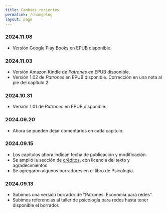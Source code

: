 ```yaml
---
title: Cambios recientes
permalink: /changelog
layout: page
---
```


### 2024.11.08

- Versión Google Play Books en EPUB disponible.


### 2024.11.03

- Versión Amazon Kindle de *Patrones* en EPUB disponible.
- Versión 1.02 de *Patrones* en EPUB disponible. Corrección en una nota al pie del capítulo 2.

### 2024.10.31

- Versión 1.01 de *Patrones* en EPUB disponible.

### 2024.09.20

- Ahora se pueden dejar comentarios en cada capítulo.

### 2024.09.15

- Los capítulos ahora indican fecha de publicación y modificación.
- Se amplió la sección de [créditos](/creditos), con licencia del texto y agradecimientos.
- Se agregaron algunos borradores en el libro de Psicología.

### 2024.09.13

- Subimos una versión borrador de "Patrones: Economía para redes".
- Subimos referencias al taller de psicología para redes hasta tener disponible el borrador.

